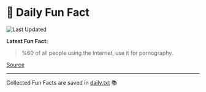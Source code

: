 # 🌟 Daily Fun Fact

![Last Updated](https://img.shields.io/badge/Last_Updated-2025_07_09-blue?style=flat-square)

**Latest Fun Fact:**

> %60 of all people using the Internet, use it for pornography.

[Source](http://www.djtech.net/humor/useless_facts.htm)

---

Collected Fun Facts are saved in [daily.txt](daily.txt) 📚
